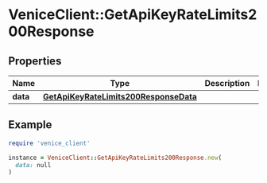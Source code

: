 # VeniceClient::GetApiKeyRateLimits200Response

## Properties

| Name | Type | Description | Notes |
| ---- | ---- | ----------- | ----- |
| **data** | [**GetApiKeyRateLimits200ResponseData**](GetApiKeyRateLimits200ResponseData.md) |  |  |

## Example

```ruby
require 'venice_client'

instance = VeniceClient::GetApiKeyRateLimits200Response.new(
  data: null
)
```


